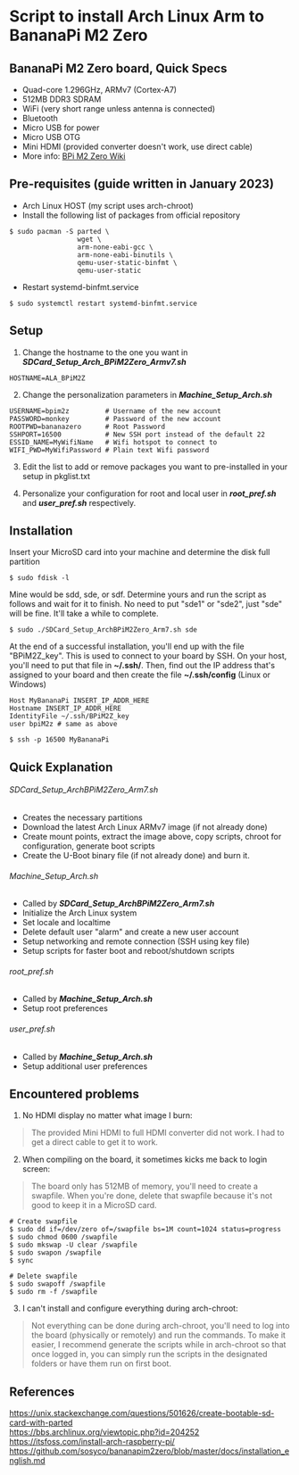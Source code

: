 # Script to install Arch Linux Arm to BananaPi M2 Zero
## BananaPi M2 Zero board, Quick Specs
* Quad-core 1.296GHz, ARMv7 (Cortex-A7)
* 512MB DDR3 SDRAM
* WiFi (very short range unless antenna is connected)
* Bluetooth
* Micro USB for power
* Micro USB OTG
* Mini HDMI (provided converter doesn't work, use direct cable)
* More info: [BPi M2 Zero Wiki](https://wiki.banana-pi.org/Banana_Pi_BPI-M2_Zero)

## Pre-requisites (guide written in January 2023)
* Arch Linux HOST (my script uses arch-chroot)
* Install the following list of packages from official repository
```
$ sudo pacman -S parted \
                 wget \
                 arm-none-eabi-gcc \
                 arm-none-eabi-binutils \
                 qemu-user-static-binfmt \
                 qemu-user-static
```
* Restart systemd-binfmt.service
```
$ sudo systemctl restart systemd-binfmt.service
```

## Setup
1) Change the hostname to the one you want in **_SDCard\_Setup\_Arch\_BPiM2Zero\_Armv7.sh_**
```
HOSTNAME=ALA_BPiM2Z
```
2) Change the personalization parameters in **_Machine\_Setup\_Arch.sh_**
```
USERNAME=bpim2z         # Username of the new account
PASSWORD=monkey         # Password of the new account
ROOTPWD=bananazero      # Root Password
SSHPORT=16500           # New SSH port instead of the default 22
ESSID_NAME=MyWifiName   # Wifi hotspot to connect to
WIFI_PWD=MyWifiPassword # Plain text Wifi password
```
3) Edit the list to add or remove packages you want to pre-installed in your setup
   in pkglist.txt

4) Personalize your configuration for root and local user in **_root\_pref.sh_** and **_user\_pref.sh_**
   respectively.

## Installation
Insert your MicroSD card into your machine and determine the disk full partition
```
$ sudo fdisk -l
```
Mine would be sdd, sde, or sdf.  Determine yours and run the script as follows
and wait for it to finish. No need to put "sde1" or "sde2", just "sde" will be fine.
It'll take a while to complete.
```
$ sudo ./SDCard_Setup_ArchBPiM2Zero_Arm7.sh sde
```
At the end of a successful installation, you'll end up with the file "BPiM2Z\_key". This is used to connect
to your board by SSH.  On your host, you'll need to put that file in **~/.ssh/**. Then, find out
the IP address that's assigned to your board and then create the file **~/.ssh/config** (Linux or Windows)
```
Host MyBananaPi INSERT_IP_ADDR_HERE
Hostname INSERT_IP_ADDR_HERE
IdentityFile ~/.ssh/BPiM2Z_key
user bpiM2z # same as above

$ ssh -p 16500 MyBananaPi
```
## Quick Explanation
###### SDCard\_Setup\_ArchBPiM2Zero\_Arm7.sh
* Creates the necessary partitions
* Download the latest Arch Linux ARMv7 image (if not already done)
* Create mount points, extract the image above, copy scripts, chroot for configuration, generate boot scripts
* Create the U-Boot binary file (if not already done) and burn it.

###### Machine\_Setup\_Arch.sh
* Called by **_SDCard\_Setup\_ArchBPiM2Zero\_Arm7.sh_**
* Initialize the Arch Linux system
* Set locale and localtime
* Delete default user "alarm" and create a new user account
* Setup networking and remote connection (SSH using key file)
* Setup scripts for faster boot and reboot/shutdown scripts

###### root\_pref.sh
* Called by **_Machine\_Setup\_Arch.sh_**
* Setup root preferences

###### user\_pref.sh
* Called by **_Machine\_Setup\_Arch.sh_**
* Setup additional user preferences

## Encountered problems
1) No HDMI display no matter what image I burn:
> The provided Mini HDMI to full HDMI converter did not work. I had to get a 
direct cable to get it to work.

2) When compiling on the board, it sometimes kicks me back to login screen:
> The board only has 512MB of memory, you'll need to create a swapfile.
When you're done, delete that swapfile because it's not good to keep it 
in a MicroSD card.
```   
# Create swapfile
$ sudo dd if=/dev/zero of=/swapfile bs=1M count=1024 status=progress
$ sudo chmod 0600 /swapfile
$ sudo mkswap -U clear /swapfile
$ sudo swapon /swapfile
$ sync

# Delete swapfile
$ sudo swapoff /swapfile
$ sudo rm -f /swapfile
```
3) I can't install and configure everything during arch-chroot:
> Not everything can be done during arch-chroot, you'll need to log into the board 
(physically or remotely) and run the commands. To make it easier, I recommend
generate the scripts while in arch-chroot so that once logged in, you can 
simply run the scripts in the designated folders or have them run on 
first boot.

## References
https://unix.stackexchange.com/questions/501626/create-bootable-sd-card-with-parted \
https://bbs.archlinux.org/viewtopic.php?id=204252 \
https://itsfoss.com/install-arch-raspberry-pi/ \
https://github.com/sosyco/bananapim2zero/blob/master/docs/installation_english.md

